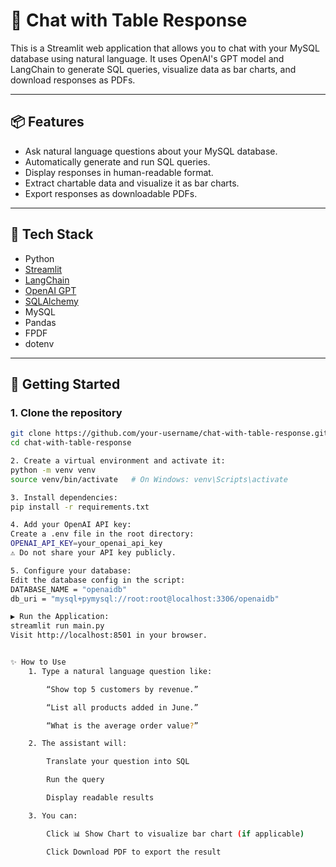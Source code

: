 # 💬 Chat with Table Response

This is a Streamlit web application that allows you to chat with your MySQL database using natural language. It uses OpenAI's GPT model and LangChain to generate SQL queries, visualize data as bar charts, and download responses as PDFs.

---

## 📦 Features

- Ask natural language questions about your MySQL database.
- Automatically generate and run SQL queries.
- Display responses in human-readable format.
- Extract chartable data and visualize it as bar charts.
- Export responses as downloadable PDFs.

---

## 🧰 Tech Stack

- Python
- [Streamlit](https://streamlit.io/)
- [LangChain](https://www.langchain.com/)
- [OpenAI GPT](https://platform.openai.com/)
- [SQLAlchemy](https://www.sqlalchemy.org/)
- MySQL
- Pandas
- FPDF
- dotenv

---

## 🚀 Getting Started

### 1. Clone the repository

```bash
git clone https://github.com/your-username/chat-with-table-response.git
cd chat-with-table-response

2. Create a virtual environment and activate it:
python -m venv venv
source venv/bin/activate   # On Windows: venv\Scripts\activate

3. Install dependencies:
pip install -r requirements.txt

4. Add your OpenAI API key:
Create a .env file in the root directory:
OPENAI_API_KEY=your_openai_api_key
⚠️ Do not share your API key publicly.

5. Configure your database:
Edit the database config in the script:
DATABASE_NAME = "openaidb"
db_uri = "mysql+pymysql://root:root@localhost:3306/openaidb"

▶️ Run the Application:
streamlit run main.py
Visit http://localhost:8501 in your browser.


✨ How to Use
    1. Type a natural language question like:

        “Show top 5 customers by revenue.”

        “List all products added in June.”

        “What is the average order value?”

    2. The assistant will:

        Translate your question into SQL

        Run the query

        Display readable results

    3. You can:

        Click 📊 Show Chart to visualize bar chart (if applicable)

        Click Download PDF to export the result